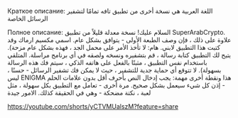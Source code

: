 Краткое описание:
اللغة العربية هي نسخة أخرى من تطبيق تافه تمامًا لتشفير الرسائل الخاصة

Полное описание:
السلام عليك! نسخة معدلة قليلاً من تطبيق SuperArabCrypto.
علاوة على ذلك ، فإن وصف الطبعة الأولى - يتوافق بشكل عام.
اسمي مكسيم ارماك وقد كتبت هذا التطبيق لابني.
هام: لا تأخذ الأمر على محمل الجد ، فهذه بشكل عام مزحة). يتيح لك التطبيق كتابة رسالة ،
قم بتشفيره ونسخه ولصقه في أي برنامج مراسلة. المتلقي باستخدام نفس التطبيق ،
مثبتًا بالفعل على هاتفه الذكي ، سيتم فك هذه الرسالة بسهولة).
لا تتوقع أي حماية جدية للتشفير ، حيث لا يمكن فك تشفير الرسائل - حسنًا ، ليس ENIGMA هذا
ونقطة أخرى مهمة: يجب إدخال النص بأحرف أقل بدون علامات
الحلم - إذن كل شيء سيعمل بشكل صحيح. مرة أخرى - تعامل مع التطبيق بكل سهولة ،
مثل لعبة ، نكتة مضحكة - وهي في الحقيقة كذلك. الامور جيدة

https://youtube.com/shorts/yCTVMUalszM?feature=share
